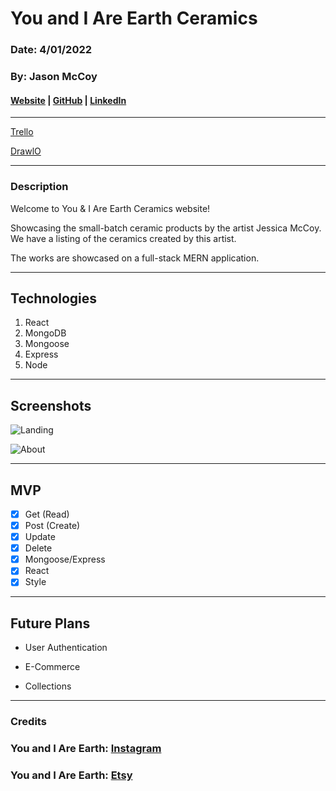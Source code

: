 # You and I Are Earth Ceramics

### Date: 4/01/2022

### By: Jason McCoy

#### [Website]() | [GitHub](https://github.com/MC-JSON) | [LinkedIn](https://www.linkedin.com/in/jason-mccoy-21b56022b/)

---

[Trello](https://trello.com/b/z5hmimiK/mern-project)

[DrawlO](https://app.diagrams.net/#G1CVEFtM7jK02GvulxLB7FQN8Lazh5vFjw)

---

### Description

Welcome to You & I Are Earth Ceramics website!

Showcasing the small-batch ceramic products by the artist Jessica McCoy. We have a listing of the ceramics created by this artist.

The works are showcased on a full-stack MERN application.

---

## Technologies

1.  React
2.  MongoDB
3.  Mongoose
4.  Express
5.  Node

---

## Screenshots

![Landing](http://res.cloudinary.com/dntpwckqi/image/upload/v1648757690/Screen_Shot_2022-03-31_at_3.06.25_PM_wx6jmv.jpg)

![About](http://res.cloudinary.com/dntpwckqi/image/upload/v1648757686/Screen_Shot_2022-03-31_at_3.07.00_PM_tdnhw4.jpg)

---

## **MVP**

- [x] Get (Read)
- [x] Post (Create)
- [x] Update
- [x] Delete
- [x] Mongoose/Express
- [x] React
- [x] Style

---

## **Future Plans**

- User Authentication

- E-Commerce

- Collections

---

### **Credits**

### You and I Are Earth: [Instagram](https://www.instagram.com/youandiareearthceramics/)

### You and I Are Earth: [Etsy](https://www.etsy.com/shop/YouandIareEarth)
